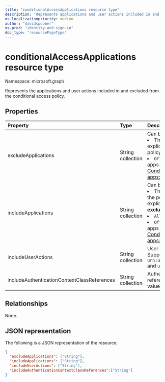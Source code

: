```yaml
---
title: "conditionalAccessApplications resource type"
description: "Represents applications and user actions included in and excluded from the policy scope."
ms.localizationpriority: medium
author: "davidspooner"
ms.prod: "identity-and-sign-in"
doc_type: "resourcePageType"
---
```


# conditionalAccessApplications resource type

Namespace: microsoft.graph

Represents the applications and user actions included in and excluded from the conditional access policy.

## Properties

| Property     | Type        | Description |
|:-------------|:------------|:------------|
| excludeApplications | String collection | Can be one of the following: <li> The list of client IDs (**appId**) explicitly excluded from the policy.<li> `Office365` - For the list of apps included in `Office365`, see [Conditional Access target apps: Office 365](/azure/active-directory/conditional-access/concept-conditional-access-cloud-apps) |
| includeApplications | String collection | Can be one of the following: <li> The list of client IDs (**appId**) the policy applies to, unless explicitly excluded (in **excludeApplications**) <li> `All` <li> `Office365` - For the list of apps included in `Office365`, see [Conditional Access target apps: Office 365](/azure/active-directory/conditional-access/concept-conditional-access-cloud-apps) |
| includeUserActions | String collection | User actions to include. Supported values are `urn:user:registersecurityinfo` and `urn:user:registerdevice` |
| includeAuthenticationContextClassReferences | String collection | Authentication context class references include. Supported values are `c1` through `c25`. |

## Relationships

None.

## JSON representation

The following is a JSON representation of the resource.

<!-- {
  "blockType": "resource",
  "optionalProperties": [
    "includeApplications",
    "excludeApplications",
    "includeUserActions"
  ],
  "@odata.type": "microsoft.graph.conditionalAccessApplications"
}-->

```json
{
  "excludeApplications": ["String"],
  "includeApplications": ["String"],
  "includeUserActions": ["String"],
  "includeAuthenticationContextClassReferences":["String"]
}
```

<!-- uuid: 16cd6b66-4b1a-43a1-adaf-3a886856ed98
2019-02-04 14:57:30 UTC -->
<!-- {
  "type": "#page.annotation",
  "description": "conditionalAccessApplications resource",
  "keywords": "",
  "section": "documentation",
  "tocPath": ""
}-->

